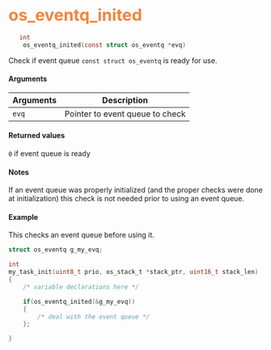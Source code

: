 ## <font color="F2853F" style="font-size:24pt"> os_eventq_inited</font>

```c
   int
    os_eventq_inited(const struct os_eventq *evq)
```

Check if event queue `const struct os_eventq` is ready for use.


#### Arguments

| Arguments | Description |
|-----------|-------------|
| `evq` |  Pointer to event queue to check  |

#### Returned values

`0` if event queue is ready

#### Notes

If an event queue was properly initialized (and the proper checks were done at initialization)
this check is not needed prior to using an event queue.


#### Example

<Add text to set up the context for the example here>
This checks an event queue before using it.


```c
struct os_eventq g_my_evq;

int
my_task_init(uint8_t prio, os_stack_t *stack_ptr, uint16_t stack_len)
{
    /* variable declarations here */

    if(os_eventq_inited(&g_my_evq))
    {
        /* deal with the event queue */
    };

}
```

